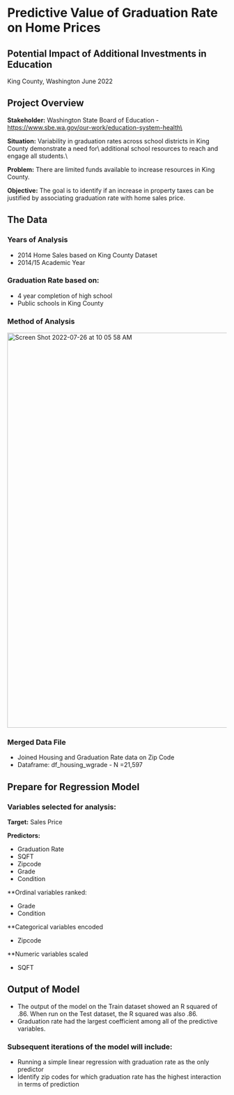 # Predictive Value of Graduation Rate on Home Prices
## Potential Impact of Additional Investments in Education
King County, Washington
June 2022

## Project Overview
**Stakeholder:** Washington State Board of Education - https://www.sbe.wa.gov/our-work/education-system-health\

**Situation:** Variability in graduation rates across school districts in King County demonstrate a need for\ additional school resources to reach and engage all students.\

**Problem:** There are limited funds available to increase resources in King County.

**Objective:** The goal is to identify if an increase in property taxes can be justified by associating graduation rate with home sales price.

## The Data
### Years of Analysis
- 2014 Home Sales based on King County Dataset 
- 2014/15 Academic Year

### Graduation Rate based on:
- 4 year completion of high school
- Public schools in King County

### Method of Analysis
<img width="904" alt="Screen Shot 2022-07-26 at 10 05 58 AM" src="https://user-images.githubusercontent.com/100314469/181028925-6f15161e-f4af-4825-b9e1-9563d508846a.png">

### Merged Data File
- Joined Housing and Graduation Rate data on Zip Code 
- Dataframe: df_housing_wgrade - N =21,597

## Prepare for Regression Model
### Variables selected for analysis:

**Target:** Sales Price 

**Predictors:**
- Graduation Rate
- SQFT
- Zipcode
- Grade
- Condition


**Ordinal variables ranked:
- Grade
- Condition

**Categorical variables encoded
- Zipcode

**Numeric variables scaled
- SQFT

## Output of Model
 - The output of the model on the Train dataset showed an R squared of .86. When run on the Test dataset, the R squared was also .86.
 - Graduation rate had the largest coefficient among all of the predictive variables. 

### Subsequent iterations of the model will include:
- Running a simple linear regression with graduation rate as the only predictor
- Identify zip codes for which graduation rate has the highest interaction in terms of prediction
